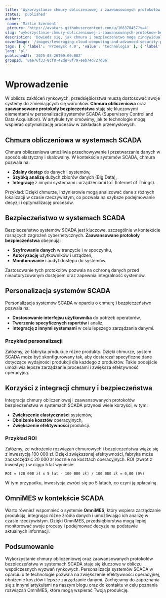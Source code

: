 ```yaml
---
title: 'Wykorzystanie chmury obliczeniowej i zaawansowanych protokołów bezpieczeństwa w systemach SCADA'
status: 'published'
author:
 name: 'Martin Szerment'
 picture: 'https://avatars.githubusercontent.com/u/166378457?v=4'
slug: 'wykorzystanie-chmury-obliczeniowej-i-zaawansowanych-protokoow-bezpieczenstwa-w-systemach-scada'
description: 'Dowiedz się, jak chmura i bezpieczeństwo mogą zindywidualizować systemy SCADA w czasach zakłóceń rynkowych.'
coverImage: '/images/leveraging-cloud-computing-and-advanced-security-protocols-to-personalize-scada-systems-amid-market-disruption.png'
tags: [ { 'label': 'Przemysł 4.0', 'value': 'technologia' }, { 'label': 'Bezpieczeństwo', 'value': 'IT' } ]
lang: 'pl'
publishedAt: '2025-03-26T09:00:00Z'
groupId: '8a676f33-8cf8-42de-8f79-eeb74d727d0a'
---
```

# Wprowadzenie

W obliczu zakłóceń rynkowych, przedsiębiorstwa muszą dostosować swoje systemy do zmieniających się warunków. **Chmura obliczeniowa** oraz **zaawansowane protokoły bezpieczeństwa** stają się kluczowymi elementami w personalizacji systemów SCADA (Supervisory Control and Data Acquisition). W artykule tym omówimy, jak te technologie mogą wspierać optymalizację procesów w zakładach przemysłowych.

## Chmura obliczeniowa w systemach SCADA

Chmura obliczeniowa umożliwia przechowywanie i przetwarzanie danych w sposób elastyczny i skalowalny. W kontekście systemów SCADA, chmura pozwala na:

- **Zdalny dostęp** do danych i systemów,
- **Szybką analizę** dużych zbiorów danych (Big Data),
- **Integrację** z innymi systemami i urządzeniami IoT (Internet of Things).

Przykład: Dzięki chmurze, inżynierowie mogą analizować dane z różnych lokalizacji w czasie rzeczywistym, co pozwala na szybsze podejmowanie decyzji i optymalizację procesów.

## Bezpieczeństwo w systemach SCADA

Bezpieczeństwo systemów SCADA jest kluczowe, szczególnie w kontekście rosnących zagrożeń cybernetycznych. **Zaawansowane protokoły bezpieczeństwa** obejmują:

- **Szyfrowanie danych** w tranzycie i w spoczynku,
- **Autoryzację** użytkowników i urządzeń,
- **Monitorowanie** i audyt dostępu do systemów.

Zastosowanie tych protokołów pozwala na ochronę danych przed nieautoryzowanym dostępem oraz zapewnia integralność systemów.

## Personalizacja systemów SCADA

Personalizacja systemów SCADA w oparciu o chmurę i bezpieczeństwo pozwala na:

- **Dostosowanie interfejsu użytkownika** do potrzeb operatorów,
- **Tworzenie specyficznych raportów** i analiz,
- **Integrację z innymi systemami** w celu lepszego zarządzania danymi.

### Przykład personalizacji

Załóżmy, że fabryka produkuje różne produkty. Dzięki chmurze, system SCADA może być skonfigurowany tak, aby dostarczał specyficzne dane dotyczące wydajności produkcji dla każdego z produktów. Takie podejście umożliwia lepsze zarządzanie procesami i zwiększa efektywność operacyjną.

## Korzyści z integracji chmury i bezpieczeństwa

Integracja chmury obliczeniowej i zaawansowanych protokołów bezpieczeństwa w systemach SCADA przynosi wiele korzyści, w tym:

- **Zwiększenie elastyczności** systemów,
- **Obniżenie kosztów** operacyjnych,
- **Zwiększenie efektywności** produkcji.

### Przykład ROI

Załóżmy, że wdrożenie rozwiązań chmurowych i bezpieczeństwa wiąże się z inwestycją 100 000 zł. Dzięki zwiększonej efektywności, fabryka może zaoszczędzić 20 000 zł rocznie na kosztach operacyjnych. ROI (zwrot z inwestycji) w ciągu 5 lat wyniesie:

```
ROI = (20 000 zł x 5 lat - 100 000 zł) / 100 000 zł = 0,00 (0%)
```

W tym przypadku, inwestycja zwróci się po 5 latach, co czyni ją opłacalną.

## OmniMES w kontekście SCADA

Warto również wspomnieć o systemie **OmniMES**, który wspiera zarządzanie produkcją, integrując różne źródła danych i umożliwiając ich analizę w czasie rzeczywistym. Dzięki OmniMES, przedsiębiorstwa mogą lepiej monitorować swoje procesy i podejmować decyzje na podstawie aktualnych informacji.

## Podsumowanie

Wykorzystanie chmury obliczeniowej oraz zaawansowanych protokołów bezpieczeństwa w systemach SCADA staje się kluczowe w obliczu współczesnych wyzwań rynkowych. Personalizacja systemów SCADA w oparciu o te technologie pozwala na zwiększenie efektywności operacyjnej, obniżenie kosztów i lepsze zarządzanie danymi. Zachęcamy do zapoznania się z innymi artykułami na naszym blogu oraz do kontaktu w celu poznania rozwiązań OmniMES, które mogą wspierać Twoją produkcję.
